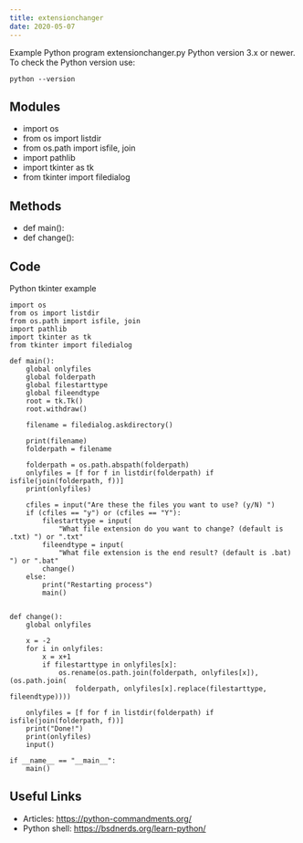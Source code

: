```yaml
---
title: extensionchanger
date: 2020-05-07
---
```

Example Python program extensionchanger.py
Python version 3.x or newer.
To check the Python version use:

    python --version

## Modules

* import os
* from os import listdir
* from os.path import isfile, join
* import pathlib
* import tkinter as tk
* from tkinter import filedialog

## Methods

* def main():
* def change():

## Code

Python tkinter example

    import os
    from os import listdir
    from os.path import isfile, join
    import pathlib
    import tkinter as tk
    from tkinter import filedialog
    
    def main():
        global onlyfiles
        global folderpath
        global filestarttype
        global fileendtype
        root = tk.Tk()
        root.withdraw()
    
        filename = filedialog.askdirectory()
    
        print(filename)
        folderpath = filename
        
        folderpath = os.path.abspath(folderpath)
        onlyfiles = [f for f in listdir(folderpath) if isfile(join(folderpath, f))]
        print(onlyfiles)
        
        cfiles = input("Are these the files you want to use? (y/N) ")
        if (cfiles == "y") or (cfiles == "Y"):
            filestarttype = input(
                "What file extension do you want to change? (default is .txt) ") or ".txt"
            fileendtype = input(
                "What file extension is the end result? (default is .bat) ") or ".bat"
            change()
        else:
            print("Restarting process")
            main()
    
            
    def change():
        global onlyfiles
    
        x = -2
        for i in onlyfiles:
            x = x+1
            if filestarttype in onlyfiles[x]:
                os.rename(os.path.join(folderpath, onlyfiles[x]), (os.path.join(
                    folderpath, onlyfiles[x].replace(filestarttype, fileendtype))))
    
        onlyfiles = [f for f in listdir(folderpath) if isfile(join(folderpath, f))]
        print("Done!")
        print(onlyfiles)
        input()
    
    if __name__ == "__main__":
        main()

## Useful Links

- Articles: https://python-commandments.org/
- Python shell: https://bsdnerds.org/learn-python/
